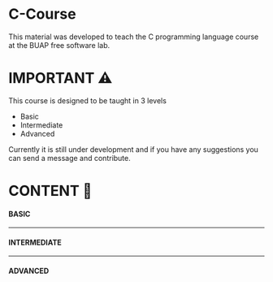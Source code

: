 # C-Course
This material was developed to teach the C programming language course at the BUAP free software lab.

# IMPORTANT ⚠️
This course is designed to be taught in 3 levels
- Basic
- Intermediate
- Advanced

Currently it is still under development and if you have any suggestions you can send a message and contribute. 

# CONTENT 📃

#### BASIC
- - - 
#### INTERMEDIATE
- - -
#### ADVANCED
